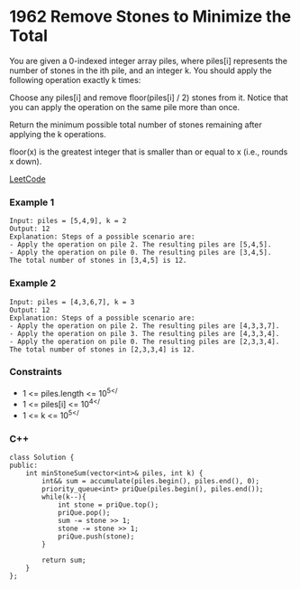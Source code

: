 # 1962 Remove Stones to Minimize the Total

You are given a 0-indexed integer array piles, where piles[i] represents the number of stones in the ith pile, and an integer k. You should apply the following operation exactly k times:

Choose any piles[i] and remove floor(piles[i] / 2) stones from it.
Notice that you can apply the operation on the same pile more than once.

Return the minimum possible total number of stones remaining after applying the k operations.

floor(x) is the greatest integer that is smaller than or equal to x (i.e., rounds x down).

[LeetCode](https://leetcode.cn/problems/remove-stones-to-minimize-the-total/description/)

### Example 1

```
Input: piles = [5,4,9], k = 2
Output: 12
Explanation: Steps of a possible scenario are:
- Apply the operation on pile 2. The resulting piles are [5,4,5].
- Apply the operation on pile 0. The resulting piles are [3,4,5].
The total number of stones in [3,4,5] is 12.
```

### Example 2

```
Input: piles = [4,3,6,7], k = 3
Output: 12
Explanation: Steps of a possible scenario are:
- Apply the operation on pile 2. The resulting piles are [4,3,3,7].
- Apply the operation on pile 3. The resulting piles are [4,3,3,4].
- Apply the operation on pile 0. The resulting piles are [2,3,3,4].
The total number of stones in [2,3,3,4] is 12.
```

### Constraints

* 1 <= piles.length <= 10<sup>5</<sup>
* 1 <= piles[i] <= 10<sup>4</<sup>
* 1 <= k <= 10<sup>5</<sup>

### C++ 

```
class Solution {
public:
    int minStoneSum(vector<int>& piles, int k) {
        int&& sum = accumulate(piles.begin(), piles.end(), 0);
        priority_queue<int> priQue(piles.begin(), piles.end());
        while(k--){
            int stone = priQue.top();
            priQue.pop();
            sum -= stone >> 1;
            stone -= stone >> 1;
            priQue.push(stone);
        }

        return sum;        
    }
};
```